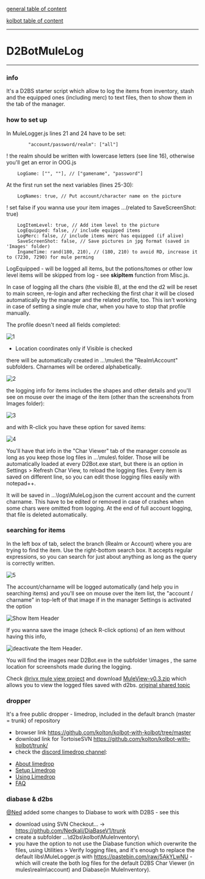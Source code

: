 [general table of content](https://github.com/blizzhackers/documentation/#diablo-2-botting-system)

[kolbot table of content](https://github.com/blizzhackers/documentation/tree/master/kolbot/#kolbot)

---

# D2BotMuleLog

---

### info
It's a D2BS starter script which allow to log the items from inventory, stash and the equipped ones (including merc) to text files, then to show them in the <Char Viewer> tab of the manager.

### how to set up
In MuleLogger.js lines 21 and 24 have to be set:
```
		"account/password/realm": ["all"]
```
! the realm should be written with lowercase letters (see line 16), otherwise you'll get an error in OOG.js
```
	LogGame: ["", ""], // ["gamename", "password"]
```


At the first run set the next variables (lines 25-30):
```
	LogNames: true, // Put account/character name on the picture
```
! set false if you wanna use your item images ...(related to SaveScreenShot: true)
```
	LogItemLevel: true, // Add item level to the picture
	LogEquipped: false, // include equipped items
	LogMerc: false, // include items merc has equipped (if alive)
	SaveScreenShot: false, // Save pictures in jpg format (saved in 'Images' folder)
	IngameTime: rand(180, 210), // (180, 210) to avoid RD, increase it to (7230, 7290) for mule perming
```

LogEquipped - will be logged all items,  but the potions/tomes or other low level items will be skipped from log - see **skipItem** function from Misc.js.

In case of logging all the chars (the visible 8), at the end the d2 will be reset to main screen, re-login and after rechecking the first char it will be closed automatically by the manager and the related profile, too. This isn't working in case of setting a single mule char, when you have to stop that profile manually.

The profile doesn't need all fields completed:

![1](assets/kolbot-d2botmulelog1.png)
* Location coordinates only if Visible is checked

there will be automatically created in ...\mules\ the "Realm\Account\" subfolders. Charnames will be ordered alphabetically.

![2](assets/kolbot-d2botmulelog2.png)

the logging info for items includes the shapes and other details and you'll see on mouse over the image of the item (other than the screenshots from Images folder):

![3](assets/kolbot-d2botmulelog3.png)

and with R-click you have these option for saved items:

![4](assets/kolbot-d2botmulelog4.png)

You'll have that info in the "Char Viewer" tab of the manager console as long as you keep those log files in ...\mules\ folder. Those will be automatically loaded at every D2Bot.exe start, but there is an option in Settings > Refresh Char View, to reload the logging files.
Every item is saved on different line, so you can edit those logging files easily with notepad++.

It will be saved in ...\logs\MuleLog.json the current account and the current charname. This have to be edited or removed in case of crashes when some chars were omitted from logging. At the end of full account logging, that file is deleted automatically.
### searching for items
In the left box of <Char Viewer> tab, select the branch (Realm or Account) where you are trying to find the item. Use the right-bottom search box. It accepts regular expressions, so you can search for just about anything as long as the query is correctly written.

![5](assets/kolbot-d2botmulelog5.png)

The account/charname will be logged automatically (and help you in searching items) and you'll see on mouse over the item list, the "account / charname" in top-left of that image if in the manager Settings is activated the option 

![Show Item Header](assets/kolbot-d2botmulelog6.png)

If you wanna save the image (check R-click options) of an item without having this info, 

![deactivate the Item Header](assets/kolbot-d2botmulelog7.png).

You will find the images near D2Bot.exe in the subfolder \images , the same location for screenshots made during the logging.

Check [@rivx mule view project](http://www.rivsoft.net/projects/other/muleview/) and download [MuleView-v0.3.zip](http://www.rivsoft.net/download/other/MuleView-v0.3.zip) which allows you to view the logged files saved with d2bs. [original shared topic](https://web.archive.org/web/20150613144010/http://www.blizzhackers.cc:80/viewtopic.php?f=172&t=500047)

### dropper
It's a free public dropper - limedrop, included in the default branch (master = trunk) of repository
- browser link <https://github.com/kolton/kolbot-with-kolbot/tree/master>
- download link for TortoiseSVN <https://github.com/kolton/kolbot-with-kolbot/trunk/>
- check the [discord limedrop channel](https://discordapp.com/channels/430522386253611018/482930024681439242):

* [About limedrop](https://github.com/blizzhackers/documentation/tree/master/limedrop#about-limedrop)
* [Setup Limedrop](https://github.com/blizzhackers/documentation/tree/master/limedrop#setup-limedrop)
* [Using Limedrop](https://github.com/blizzhackers/documentation/tree/master/limedrop#using-limedrop)
* [FAQ](https://github.com/blizzhackers/documentation/tree/master/limedrop#frequently-asked-questions)


### diabase & d2bs
[@Ned](https://github.com/Nedkali/) added some changes to Diabase to work with D2BS - see this 
- download using SVN Checkout... -> <https://github.com/Nedkali/DiaBaseV1/trunk>
- create a subfolder ...\d2bs\kolbot\MuleInventory\
- you have the option to not use the Diabase function which overwrite the files, using Utilities > Verify logging files, and it's enough to replace the default libs\MuleLogger.js with <https://pastebin.com/raw/5AkYLwNU> - which will create the both log files for the default D2BS Char Viewer (in mules\realm\account) and Diabase(in MuleInventory\).